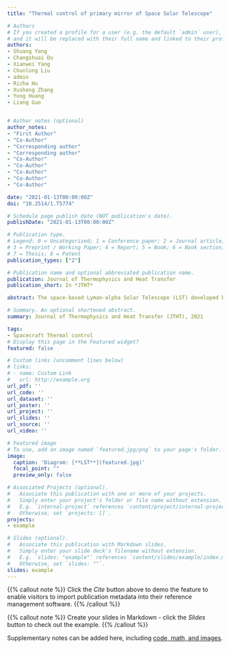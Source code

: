 ```yaml
---
title: "Thermal control of primary mirror of Space Solar Telescope"

# Authors
# If you created a profile for a user (e.g. the default `admin` user), write the username (folder name) here 
# and it will be replaced with their full name and linked to their profile.
authors:
- Shuang Yang
- Changshuai Du
- Xianwei Yang
- Chunlong Liu
- admin
- Richa Hu
- Xusheng Zhang
- Yong Huang
- Liang Guo


# Author notes (optional)
author_notes:
- "First Author"
- "Co-Author"
- "Corresponding author"
- "Corresponding author"
- "Co-Author"
- "Co-Author"
- "Co-Author"
- "Co-Author"
- "Co-Author"

date: "2021-01-13T00:00:00Z"
doi: "10.2514/1.T5774"

# Schedule page publish date (NOT publication's date).
publishDate: "2021-01-13T00:00:00Z"

# Publication type.
# Legend: 0 = Uncategorized; 1 = Conference paper; 2 = Journal article;
# 3 = Preprint / Working Paper; 4 = Report; 5 = Book; 6 = Book section;
# 7 = Thesis; 8 = Patent
publication_types: ["2"]

# Publication name and optional abbreviated publication name.
publication: Journal of Thermophysics and Heat Transfer
publication_short: In *JTHT*

abstract: The space-based Lyman-alpha Solar Telescope (LST) developed by China will conduct in-depth observation and research on solar activity and internal dynamics of the sun. Thermal control of the primary mirror is the core of the LST and ensures normal and efficient operation of the LST primary mirror. The primary mirror directly receives solar energy. Its element is produced from fused silica, and the multilayer coatings have high heat absorption. The primary mirror is connected with the front of the piezoelectric actuator for high-frequency image stabilization. According to these characteristics, we study the thermal properties of the primary mirror by attaching a high-thermal-conductivity graphite membrane to its back and connecting the annular bracket. We conduct a thermal equilibrium test and finite element network simulation in high-temperature mode, and their results differ by < 1 °C. High- and low-temperature simulations of the primary mirror in orbital operation show that it meets the thermal control target of < 40 °C. Therefore, applying a graphite membrane to the LST primary mirror well meets the needs of thermal control. This provides a theoretical basis for improving the reliability and thermal optimization of the primary mirror.

# Summary. An optional shortened abstract.
summary: Journal of Thermophysics and Heat Transfer (JTHT), 2021

tags:
- Spacecraft Thermal control
# Display this page in the Featured widget?
featured: false

# Custom links (uncomment lines below)
# links:
# - name: Custom Link
#   url: http://example.org
url_pdf: ''
url_code: ''
url_dataset: ''
url_poster: ''
url_project: ''
url_slides: ''
url_source: ''
url_video: ''

# Featured image
# To use, add an image named `featured.jpg/png` to your page's folder. 
image:
  caption: 'Diagram: [**LST**](featured.jpg)'
  focal_point: ""
  preview_only: false

# Associated Projects (optional).
#   Associate this publication with one or more of your projects.
#   Simply enter your project's folder or file name without extension.
#   E.g. `internal-project` references `content/project/internal-project/index.md`.
#   Otherwise, set `projects: []`.
projects:
- example

# Slides (optional).
#   Associate this publication with Markdown slides.
#   Simply enter your slide deck's filename without extension.
#   E.g. `slides: "example"` references `content/slides/example/index.md`.
#   Otherwise, set `slides: ""`.
slides: example
---
```


{{% callout note %}}
Click the *Cite* button above to demo the feature to enable visitors to import publication metadata into their reference management software.
{{% /callout %}}

{{% callout note %}}
Create your slides in Markdown - click the *Slides* button to check out the example.
{{% /callout %}}

Supplementary notes can be added here, including [code, math, and images](https://wowchemy.com/docs/writing-markdown-latex/).
